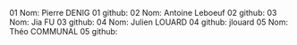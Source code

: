01 Nom: Pierre DENIG
01 github:
02 Nom: Antoine Leboeuf
02 github:
03 Nom: Jia FU
03 github:
04 Nom: Julien LOUARD
04 github: jlouard
05 Nom: Théo COMMUNAL
05 github: